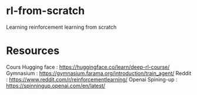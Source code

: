 # rl-from-scratch
Learning reinforcement learning from scratch

# Resources
Cours Hugging face : https://huggingface.co/learn/deep-rl-course/
Gymnasium : https://gymnasium.farama.org/introduction/train_agent/
Reddit : https://www.reddit.com/r/reinforcementlearning/
Openai Spining-up : https://spinningup.openai.com/en/latest/

